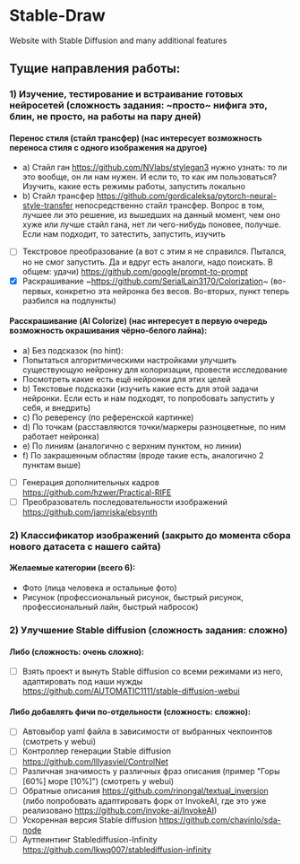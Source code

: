 # Stable-Draw
Website with Stable Diffusion and many additional features

## Тущие направления работы:
### 1) Изучение, тестирование и встраивание готовых нейросетей (сложность задания: ~просто~ нифига это, блин, не просто, на работы на пару дней)
#### Перенос стиля (стайл трансфер) (нас интересует возможность переноса стиля с одного изображения на другое)
- a) Стайл ган https://github.com/NVlabs/stylegan3 нужно узнать: то ли это вообще, он ли нам нужен. И если то, то как им пользоваться? Изучить, какие есть режимы работы, запустить локально
- b) Стайл трансфер https://github.com/gordicaleksa/pytorch-neural-style-transfer непосредственно стайл трансфер. Вопрос в том, лучшее ли это решение, из вышедших на данный момент, чем оно хуже или лучше стайл гана, нет ли чего-нибудь поновее, получше. Если нам подходит, то затестить, запустить, изучить 
- [ ] Текстровое преобразование (а вот с этим я не справился. Пытался, но не смог запустить. Да и вдруг есть аналоги, надо поискать. В общем: удачи) https://github.com/google/prompt-to-prompt
- [x] Раскрашивание ~https://github.com/SerialLain3170/Colorization~ (во-первых, конкретно эта нейронка без весов. Во-вторых, пункт теперь разбился на подпункты)
#### Расскрашивание (AI Colorize) (нас интересует в первую очередь возможность окрашивания чёрно-белого лайна):
- a) Без подсказок (no hint):
- Попытаться алгоритмическими настройками улучшить существующую нейронку для колоризации, провести исследование
- Посмотреть какие есть ещё нейронки для этих целей
- b) Текстовые подсказки (изучить какие есть для этой задачи нейронки. Если есть и нам подходят, то попробовать запустить у себя, и внедрить)
- c) По реверенсу (по референской картинке)
- d) По точкам (расставляются точки/маркеры разноцветные, по ним работает нейронка)
- e) По линиям (аналогично с верхним пунктом, но линии)
- f) По закрашенным областям (вроде такие есть, аналогично 2 пунктам выше)
- [ ] Генерация дополнительных кадров https://github.com/hzwer/Practical-RIFE
- [ ] Преобразователь последовательности изображений https://github.com/jamriska/ebsynth

### 2) Классификатор изображений (закрыто до момента сбора нового датасета с нашего сайта)
#### Желаемые категории (всего 6):
* Фото (лица человека и остальные фото)
* Рисунок (профессиональный рисунок, быстрый рисунок, профессиональный лайн, быстрый набросок)

### 2) Улучшение Stable diffusion (сложность задания: сложно)
#### Либо (сложность: очень сложно):
- [ ] Взять проект и вынуть Stable diffusion со всеми режимами из него, адаптировать под наши нужды https://github.com/AUTOMATIC1111/stable-diffusion-webui
#### Либо добавлять фичи по-отдельности (сложность: сложно):
- [ ] Автовыбор yaml файла в зависимости от выбранных чекпоинтов (смотреть у webui)
- [ ] Контроллер генерации Stable diffusion https://github.com/lllyasviel/ControlNet
- [ ] Различная значимость у различных фраз описания (пример "Горы [60%] море [10%]") (смотреть у webui)
- [ ] Обратные описания https://github.com/rinongal/textual_inversion (либо попробовать адаптировать форк от InvokeAI, где это уже реализовано https://github.com/invoke-ai/InvokeAI)
- [ ] Ускоренная версия Stable diffusion https://github.com/chavinlo/sda-node
- [ ] Аутпеинтинг Stablediffusion-Infinity https://github.com/lkwq007/stablediffusion-infinity